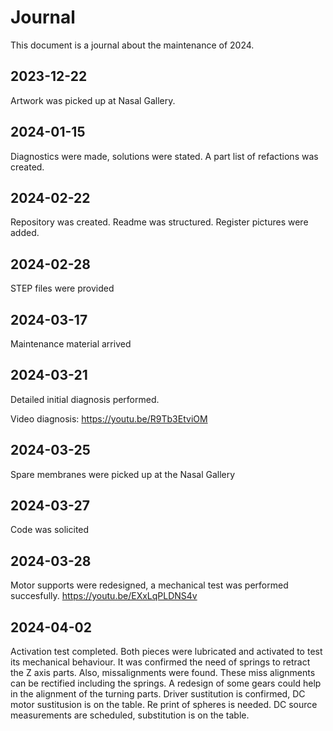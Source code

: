 # Journal

This document is a journal about the maintenance of 2024.

## 2023-12-22
Artwork was picked up at Nasal Gallery.

## 2024-01-15
Diagnostics were made, solutions were stated. A part list of refactions was created.

## 2024-02-22

Repository was created. Readme was structured. Register pictures were added. 

## 2024-02-28

STEP files were provided

## 2024-03-17

Maintenance material arrived

## 2024-03-21

Detailed initial diagnosis performed.

Video diagnosis: https://youtu.be/R9Tb3EtviOM

## 2024-03-25

Spare membranes were picked up at the Nasal Gallery

## 2024-03-27

Code was solicited

## 2024-03-28

Motor supports were redesigned, a mechanical test was performed succesfully.
https://youtu.be/EXxLqPLDNS4v

## 2024-04-02

Activation test completed. Both pieces were lubricated and activated to test its mechanical behaviour. It was confirmed the need of springs to retract the Z axis parts. Also, missalignments were found. These miss alignments can be rectified including the springs. A redesign of some gears could help in the alignment of the turning parts. Driver sustitution is confirmed, DC motor sustitusion is on the table. Re print of spheres is needed. DC source measurements are scheduled, substitution is on the table.